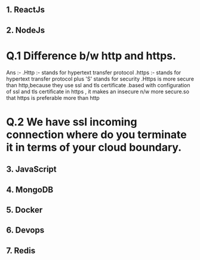 ## 1. ReactJs

## 2. NodeJs
# Q.1 Difference b/w http and https.
Ans :-
    .Http  :- stands for hypertext transfer protocol
    .https :- stands for hypertext transfer protocol plus 'S' stands for security
              .Https is more secure than http,because they use ssl and tls certificate
              .based with configuration of ssl and tls certificate in https , it makes an insecure n/w more secure.so that https is preferable more than http

# Q.2 We have ssl incoming connection where do you terminate it in terms of your cloud boundary.



## 3. JavaScript 

## 4. MongoDB

## 5. Docker

## 6. Devops

## 7. Redis

